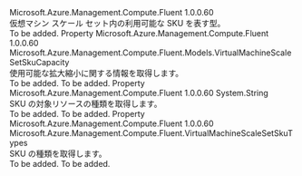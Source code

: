 <Type Name="IVirtualMachineScaleSetSku" FullName="Microsoft.Azure.Management.Compute.Fluent.IVirtualMachineScaleSetSku">
  <TypeSignature Language="C#" Value="public interface IVirtualMachineScaleSetSku" />
  <TypeSignature Language="ILAsm" Value=".class public interface auto ansi abstract IVirtualMachineScaleSetSku" />
  <TypeSignature Language="DocId" Value="T:Microsoft.Azure.Management.Compute.Fluent.IVirtualMachineScaleSetSku" />
  <TypeSignature Language="VB.NET" Value="Public Interface IVirtualMachineScaleSetSku" />
  <TypeSignature Language="F#" Value="type IVirtualMachineScaleSetSku = interface" />
  <AssemblyInfo>
    <AssemblyName>Microsoft.Azure.Management.Compute.Fluent</AssemblyName>
    <AssemblyVersion>1.0.0.60</AssemblyVersion>
  </AssemblyInfo>
  <Interfaces />
  <Docs>
    <summary>
            仮想マシン スケール セット内の利用可能な SKU を表す型。
            </summary>
    <remarks>To be added.</remarks>
  </Docs>
  <Members>
    <Member MemberName="Capacity">
      <MemberSignature Language="C#" Value="public Microsoft.Azure.Management.Compute.Fluent.Models.VirtualMachineScaleSetSkuCapacity Capacity { get; }" />
      <MemberSignature Language="ILAsm" Value=".property instance class Microsoft.Azure.Management.Compute.Fluent.Models.VirtualMachineScaleSetSkuCapacity Capacity" />
      <MemberSignature Language="DocId" Value="P:Microsoft.Azure.Management.Compute.Fluent.IVirtualMachineScaleSetSku.Capacity" />
      <MemberSignature Language="VB.NET" Value="Public ReadOnly Property Capacity As VirtualMachineScaleSetSkuCapacity" />
      <MemberSignature Language="F#" Value="member this.Capacity : Microsoft.Azure.Management.Compute.Fluent.Models.VirtualMachineScaleSetSkuCapacity" Usage="Microsoft.Azure.Management.Compute.Fluent.IVirtualMachineScaleSetSku.Capacity" />
      <MemberType>Property</MemberType>
      <AssemblyInfo>
        <AssemblyName>Microsoft.Azure.Management.Compute.Fluent</AssemblyName>
        <AssemblyVersion>1.0.0.60</AssemblyVersion>
      </AssemblyInfo>
      <ReturnValue>
        <ReturnType>Microsoft.Azure.Management.Compute.Fluent.Models.VirtualMachineScaleSetSkuCapacity</ReturnType>
      </ReturnValue>
      <Docs>
        <summary>
            使用可能な拡大縮小に関する情報を取得します。
            </summary>
        <value>To be added.</value>
        <remarks>To be added.</remarks>
      </Docs>
    </Member>
    <Member MemberName="ResourceType">
      <MemberSignature Language="C#" Value="public string ResourceType { get; }" />
      <MemberSignature Language="ILAsm" Value=".property instance string ResourceType" />
      <MemberSignature Language="DocId" Value="P:Microsoft.Azure.Management.Compute.Fluent.IVirtualMachineScaleSetSku.ResourceType" />
      <MemberSignature Language="VB.NET" Value="Public ReadOnly Property ResourceType As String" />
      <MemberSignature Language="F#" Value="member this.ResourceType : string" Usage="Microsoft.Azure.Management.Compute.Fluent.IVirtualMachineScaleSetSku.ResourceType" />
      <MemberType>Property</MemberType>
      <AssemblyInfo>
        <AssemblyName>Microsoft.Azure.Management.Compute.Fluent</AssemblyName>
        <AssemblyVersion>1.0.0.60</AssemblyVersion>
      </AssemblyInfo>
      <ReturnValue>
        <ReturnType>System.String</ReturnType>
      </ReturnValue>
      <Docs>
        <summary>
            SKU の対象リソースの種類を取得します。
            </summary>
        <value>To be added.</value>
        <remarks>To be added.</remarks>
      </Docs>
    </Member>
    <Member MemberName="SkuType">
      <MemberSignature Language="C#" Value="public Microsoft.Azure.Management.Compute.Fluent.VirtualMachineScaleSetSkuTypes SkuType { get; }" />
      <MemberSignature Language="ILAsm" Value=".property instance class Microsoft.Azure.Management.Compute.Fluent.VirtualMachineScaleSetSkuTypes SkuType" />
      <MemberSignature Language="DocId" Value="P:Microsoft.Azure.Management.Compute.Fluent.IVirtualMachineScaleSetSku.SkuType" />
      <MemberSignature Language="VB.NET" Value="Public ReadOnly Property SkuType As VirtualMachineScaleSetSkuTypes" />
      <MemberSignature Language="F#" Value="member this.SkuType : Microsoft.Azure.Management.Compute.Fluent.VirtualMachineScaleSetSkuTypes" Usage="Microsoft.Azure.Management.Compute.Fluent.IVirtualMachineScaleSetSku.SkuType" />
      <MemberType>Property</MemberType>
      <AssemblyInfo>
        <AssemblyName>Microsoft.Azure.Management.Compute.Fluent</AssemblyName>
        <AssemblyVersion>1.0.0.60</AssemblyVersion>
      </AssemblyInfo>
      <ReturnValue>
        <ReturnType>Microsoft.Azure.Management.Compute.Fluent.VirtualMachineScaleSetSkuTypes</ReturnType>
      </ReturnValue>
      <Docs>
        <summary>
            SKU の種類を取得します。
            </summary>
        <value>To be added.</value>
        <remarks>To be added.</remarks>
      </Docs>
    </Member>
  </Members>
</Type>